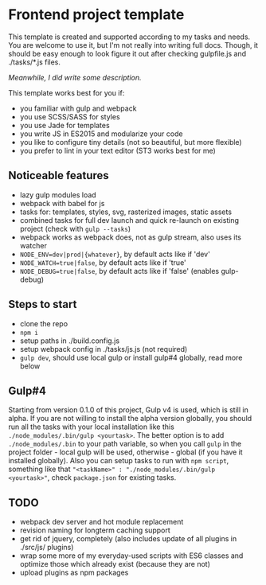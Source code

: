 # Frontend project template
This template is created and supported according to my tasks and needs. 
You are welcome to use it, but I'm not really into writing full docs. 
Though, it should be easy enough to look figure it out after checking gulpfile.js and ./tasks/*.js files.

*Meanwhile, I did write some description.*

This template works best for you if:
- you familiar with gulp and webpack
- you use SCSS/SASS for styles
- you use Jade for templates
- you write JS in ES2015 and modularize your code
- you like to configure tiny details (not so beautiful, but more flexible)
- you prefer to lint in your text editor (ST3 works best for me)

## Noticeable features
- lazy gulp modules load
- webpack with babel for js
- tasks for: templates, styles, svg, rasterized images, static assets
- combined tasks for full dev launch and quick re-launch on existing project (check with ```gulp --tasks```)
- webpack works as webpack does, not as gulp stream, also uses its watcher
- ```NODE_ENV=dev|prod|{whatever}```, by default acts like if 'dev'
- ```NODE_WATCH=true|false```, by default acts like if 'true'
- ```NODE_DEBUG=true|false```, by default acts like if 'false' (enables gulp-debug)

## Steps to start
- clone the repo
- ```npm i```
- setup paths in ./build.config.js
- setup webpack config in ./tasks/js.js (not required)
- ```gulp dev```, should use local gulp or install gulp#4 globally, read more below

## Gulp#4
Starting from version 0.1.0 of this project, Gulp v4 is used, which is still in alpha.
If you are not willing to install the alpha version globally, you should run all the tasks with your local installation like this ```./node_modules/.bin/gulp <yourtask>```.
The better option is to add ```./node_modules/.bin``` to your path variable, so when you call ```gulp``` in the project folder - local gulp will be used, otherwise - global (if you have it installed globally). 
Also you can setup tasks to run with ```npm script```, something like that ```"<taskName>" : "./node_modules/.bin/gulp <yourtask>"```, check ```package.json``` for existing tasks.


## TODO
- webpack dev server and hot module replacement
- revision naming for longterm caching support
- get rid of jquery, completely (also includes update of all plugins in ./src/js/
plugins)
- wrap some more of my everyday-used scripts with ES6 classes and optimize those which already exist (because they are not)
- upload plugins as npm packages

